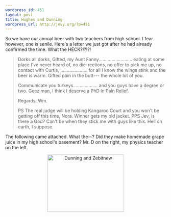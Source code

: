 ```yaml
--- 
wordpress_id: 451
layout: post
title: Hughes and Dunning
wordpress_url: http://jevy.org/?p=451
---
```

So we have our annual beer with two teachers from high school.  I fear however, one is senile.  Here's a letter we just got after he had already confirmed the time.  What the HECK?!?!?!
<blockquote>
Dorks all dorks,
Gifted, my Aunt Fanny.......................... eating at some place I've never heard of, no die-rections, no offer to pick me up, no contact with Curtis, .....................  for all I know the wings stink and the beer is warm.  Gifted pain in the butt--- the whole lot of you.

Communicate you turkeys................... and you guys have a degree or two.  Geez man, I think I deserve a PhD in Pain Relief.

Regards,
Wm.

PS  The real judge will be holding Kangaroo Court and you won't be getting off this time, Nora.  Winner gets my old jacket.
PPS  Jev, is there a God?  Can't be when they stick me with guys like this. Hell on earth, I suppose.
</blockquote>

The following came attached.  What the--?  Did they make homemade grape juice in my high school's basement?  Mr. D on the right, my physics teacher on the left.
<center><a href="http://www.flickr.com/photos/jevy/473458054/" class="tt-flickr"><img src="http://farm1.static.flickr.com/192/473458054_49e5bf7365_m.jpg" alt="Dunning and Zebitnew" width="240" height="180" border="0" /></a> </center>
